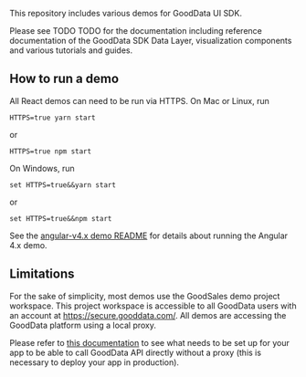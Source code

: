 This repository includes various demos for GoodData UI SDK.

Please see TODO TODO for the documentation including reference
documentation of the GoodData SDK Data Layer, visualization components
and various tutorials and guides.

## How to run a demo

All React demos can need to be run via HTTPS. On Mac or Linux, run

`HTTPS=true yarn start`

 or

`HTTPS=true npm start`

On Windows, run

`set HTTPS=true&&yarn start`

 or

`set HTTPS=true&&npm start`

See the [angular-v4.x demo README](angular-v4.x/README.md) for details
about running the Angular 4.x demo.

## Limitations

For the sake of simplicity, most demos use the GoodSales demo
project workspace. This project workspace is accessible to all GoodData
users with an account at https://secure.gooddata.com/. All demos are
accessing the GoodData platform using a local proxy.

Please refer to [this documentation](https://help.gooddata.com/display/bHsp5IhQjuz0e6HS0s76/How+to+Access+the+GoodData+API+Directly) to see what needs to be set up
for your app to be able to call GoodData API directly without a proxy
(this is necessary to deploy your app in production).
